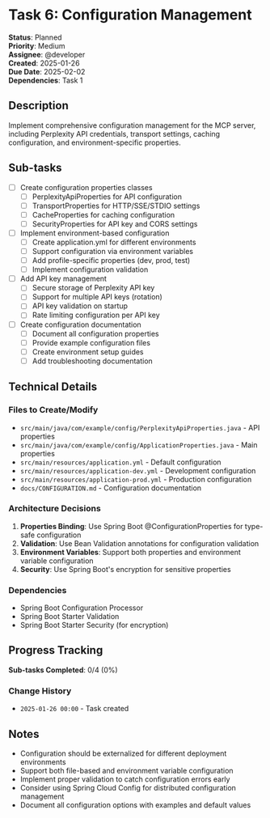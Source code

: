 # Task 6: Configuration Management

**Status**: Planned  
**Priority**: Medium  
**Assignee**: @developer  
**Created**: 2025-01-26  
**Due Date**: 2025-02-02  
**Dependencies**: Task 1

## Description

Implement comprehensive configuration management for the MCP server, including Perplexity API credentials, transport settings, caching configuration, and environment-specific properties.

## Sub-tasks

- [ ] Create configuration properties classes
    - [ ] PerplexityApiProperties for API configuration
    - [ ] TransportProperties for HTTP/SSE/STDIO settings
    - [ ] CacheProperties for caching configuration
    - [ ] SecurityProperties for API key and CORS settings
- [ ] Implement environment-based configuration
    - [ ] Create application.yml for different environments
    - [ ] Support configuration via environment variables
    - [ ] Add profile-specific properties (dev, prod, test)
    - [ ] Implement configuration validation
- [ ] Add API key management
    - [ ] Secure storage of Perplexity API key
    - [ ] Support for multiple API keys (rotation)
    - [ ] API key validation on startup
    - [ ] Rate limiting configuration per API key
- [ ] Create configuration documentation
    - [ ] Document all configuration properties
    - [ ] Provide example configuration files
    - [ ] Create environment setup guides
    - [ ] Add troubleshooting documentation

## Technical Details

### Files to Create/Modify

- `src/main/java/com/example/config/PerplexityApiProperties.java` - API properties
- `src/main/java/com/example/config/ApplicationProperties.java` - Main properties
- `src/main/resources/application.yml` - Default configuration
- `src/main/resources/application-dev.yml` - Development configuration
- `src/main/resources/application-prod.yml` - Production configuration
- `docs/CONFIGURATION.md` - Configuration documentation

### Architecture Decisions

1. **Properties Binding**: Use Spring Boot @ConfigurationProperties for type-safe configuration
2. **Validation**: Use Bean Validation annotations for configuration validation
3. **Environment Variables**: Support both properties and environment variable configuration
4. **Security**: Use Spring Boot's encryption for sensitive properties

### Dependencies

- Spring Boot Configuration Processor
- Spring Boot Starter Validation
- Spring Boot Starter Security (for encryption)

## Progress Tracking

**Sub-tasks Completed**: 0/4 (0%)

### Change History

- `2025-01-26 00:00` - Task created

## Notes

- Configuration should be externalized for different deployment environments
- Support both file-based and environment variable configuration
- Implement proper validation to catch configuration errors early
- Consider using Spring Cloud Config for distributed configuration management
- Document all configuration options with examples and default values 